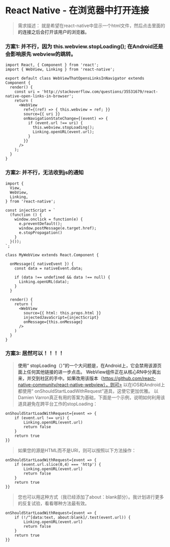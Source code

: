 # React Native - 在浏览器中打开连接
> 需求描述： 就是希望在react-native中显示一个html文件，然后点击里面的<a>的连接之后会打开该用户的浏览器。

### 方案1: 并不行，因为 this.webview.stopLoading(); 在Android还是会影响原先 webview的跳转。

```
import React, { Component } from 'react';
import { WebView, Linking } from 'react-native';

export default class WebViewThatOpensLinksInNavigator extends Component {
  render() {
    const uri = 'http://stackoverflow.com/questions/35531679/react-native-open-links-in-browser';
    return (
      <WebView
        ref={(ref) => { this.webview = ref; }}
        source={{ uri }}
        onNavigationStateChange={(event) => {
          if (event.url !== uri) {
            this.webview.stopLoading();
            Linking.openURL(event.url);
          }
        }}
      />
    );
  }
}
```

### 方案2: 并不行，无法收到js的通知
```
import {
  View,
  WebView,
  Linking,
} from 'react-native';

const injectScript = `
  (function () {
    window.onclick = function(e) {
      e.preventDefault();
      window.postMessage(e.target.href);
      e.stopPropagation()
    }
  }());
`;

class MyWebView extends React.Component {

  onMessage({ nativeEvent }) {
    const data = nativeEvent.data;

    if (data !== undefined && data !== null) {
      Linking.openURL(data);
    }
  }

  render() {
    return (
      <WebView
        source={{ html: this.props.html }}
        injectedJavaScript={injectScript}
        onMessage={this.onMessage}
      />
    )
  }
}
```

### 方案3: 居然可以！！！！
> 使用“ stopLoading（）”的一个大问题是，在Android上，它会禁用该源页面上任何其他链接的进一步点击。
> WebView组件正在从核心RN中分离出来，并交到社区的手中。如果改用该版本（https://github.com/react-native-community/react-native-webview），则可> 以在iOS和Android上都使用“ onShouldStartLoadWithRequest”道具，这使它更加优雅。
> 以Damien Varron真正有用的答案为基础，下面是一个示例，说明如何利用该道具避免在跨平台工作的stopLoading：

```
onShouldStartLoadWithRequest={event => {
    if (event.url !== uri) {
        Linking.openURL(event.url)
        return false
    }
    return true
}}

```
> 如果您的源是HTML而不是URI，则可以按照以下方法操作：
```
onShouldStartLoadWithRequest={event => {
    if (event.url.slice(0,4) === 'http') {
        Linking.openURL(event.url)
        return false
    }
    return true
}}

```
> 您也可以用这种方式（我已经添加了about：blank部分）。我计划进行更多的反复试验，看看哪种方法最有效。

```
onShouldStartLoadWithRequest={event => {
    if (!/^[data:text, about:blank]/.test(event.url)) {
        Linking.openURL(event.url)
        return false
    }
    return true
}}
```
